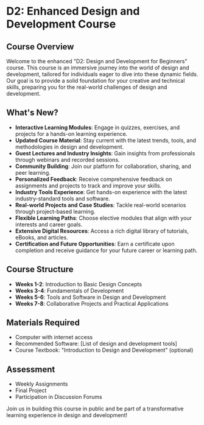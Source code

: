 # D2: Enhanced Design and Development Course

## Course Overview
Welcome to the enhanced "D2: Design and Development for Beginners" course. This course is an immersive journey into the world of design and development, tailored for individuals eager to dive into these dynamic fields. Our goal is to provide a solid foundation for your creative and technical skills, preparing you for the real-world challenges of design and development.

## What's New?
- **Interactive Learning Modules**: Engage in quizzes, exercises, and projects for a hands-on learning experience.
- **Updated Course Material**: Stay current with the latest trends, tools, and methodologies in design and development.
- **Guest Lectures and Industry Insights**: Gain insights from professionals through webinars and recorded sessions.
- **Community Building**: Join our platform for collaboration, sharing, and peer learning.
- **Personalized Feedback**: Receive comprehensive feedback on assignments and projects to track and improve your skills.
- **Industry Tools Experience**: Get hands-on experience with the latest industry-standard tools and software.
- **Real-world Projects and Case Studies**: Tackle real-world scenarios through project-based learning.
- **Flexible Learning Paths**: Choose elective modules that align with your interests and career goals.
- **Extensive Digital Resources**: Access a rich digital library of tutorials, eBooks, and articles.
- **Certification and Future Opportunities**: Earn a certificate upon completion and receive guidance for your future career or learning path.

## Course Structure
- **Weeks 1-2**: Introduction to Basic Design Concepts
- **Weeks 3-4**: Fundamentals of Development
- **Weeks 5-6**: Tools and Software in Design and Development
- **Weeks 7-8**: Collaborative Projects and Practical Applications

## Materials Required
- Computer with internet access
- Recommended Software: [List of design and development tools]
- Course Textbook: "Introduction to Design and Development" (optional)

## Assessment
- Weekly Assignments
- Final Project
- Participation in Discussion Forums

Join us in building this course in public and be part of a transformative learning experience in design and development!

